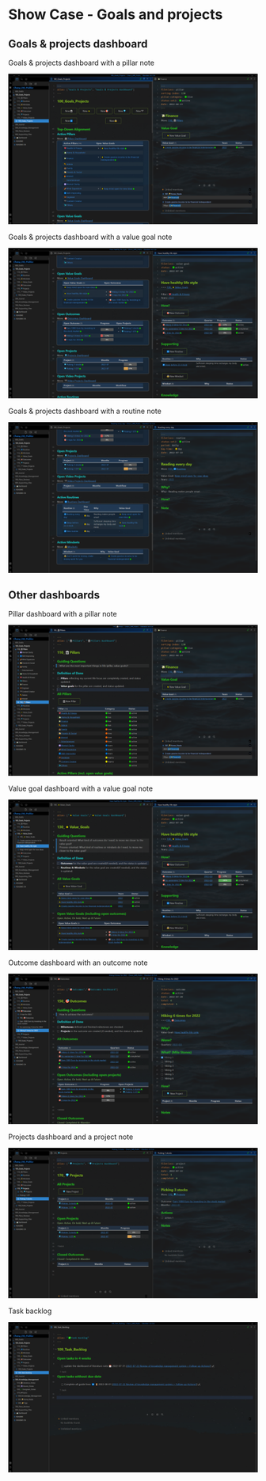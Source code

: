 # Show Case - Goals and projects

## Goals & projects dashboard

Goals & projects dashboard with a pillar note

![image-20220725194141351](images/image-20220725194141351.png)

Goals & projects dashboard  with a value goal note

![image-20220725194209639](images/image-20220725194209639.png)

Goals & projects dashboard with a routine note

![image-20220725194243198](images/image-20220725194243198.png)

## Other dashboards

Pillar dashboard with a pillar note

![image-20220725194412377](images/image-20220725194412377.png)

Value goal dashboard with a value goal note

![image-20220725194506935](images/image-20220725194506935.png)

Outcome dashboard with an outcome note

![image-20220725194634816](images/image-20220725194634816.png)

Projects dashboard and a project note

![image-20220725194827190](images/image-20220725194827190.png)

Task backlog

![image-20220725203054128](images/image-20220725203054128.png)



